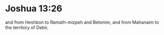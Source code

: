 # Joshua 13:26

and from Heshbon to Ramath-mizpeh and Betonim, and from Mahanaim to the territory of Debir,
